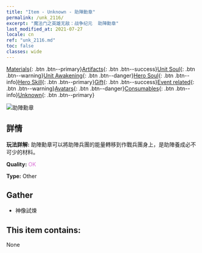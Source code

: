 ```yaml
---
title: "Item - Unknown - 助陣勳章"
permalink: /unk_2116/
excerpt: "魔法门之英雄无敌：战争纪元  助陣勳章"
last_modified_at: 2021-07-27
locale: cn
ref: "unk_2116.md"
toc: false
classes: wide
---
```

 [Materials](/ItemsCN/){: .btn .btn--primary}[Artifacts](/ItemsCN/Artifacts/){: .btn .btn--success}[Unit Soul](/ItemsCN/UnitSoul/){: .btn .btn--warning}[Unit Awakening](/ItemsCN/UnitAwakening/){: .btn .btn--danger}[Hero Soul](/ItemsCN/HeroSoul/){: .btn .btn--info}[Hero Skill](/ItemsCN/HeroSkill/){: .btn .btn--primary}[Gift](/ItemsCN/Gift/){: .btn .btn--success}[Event related](/ItemsCN/Events/){: .btn .btn--warning}[Avatars](/ItemsCN/Avatars/){: .btn .btn--danger}[Consumables](/ItemsCN/Consumables/){: .btn .btn--info}[Unknown](/ItemsCN/Unknown/){: .btn .btn--primary}

 ![助陣勳章](/images/t/i_994011.png)

## 詳情
 **玩法詳解:** 助陣勳章可以將助陣兵團的能量轉移到作戰兵團身上，是助陣養成必不可少的材料。

 **Quality:** <span style="color: #DA70D6">OK</span>

 **Type:** Other

## Gather

*    神像試煉 

## This item contains:

  None


